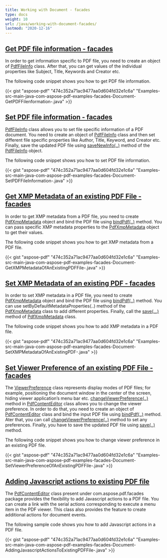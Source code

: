 ```yaml
---
title: Working with Document - facades
type: docs
weight: 10
url: /java/working-with-document-facades/
lastmod: "2020-12-16"
---
```


## <ins>**Get PDF file information - facades**
In order to get information specific to PDF file, you need to create an object of [PdfFileInfo](https://apireference.aspose.com/java/pdf/com.aspose.pdf.facades/PdfFileInfo) class. After that, you can get values of the individual properties like Subject, Title, Keywords and Creator etc.

The following code snippet shows you how to get PDF file information.



{{< gist "aspose-pdf" "474c352a71ac9477aa0d604fd32e1c6a" "Examples-src-main-java-com-aspose-pdf-examples-facades-Document-GetPDFFilenformation-.java" >}}
## <ins>**Set PDF file information - facades**
[PdfFileInfo](https://apireference.aspose.com/java/pdf/com.aspose.pdf.facades/PdfFileInfo) class allows you to set file specific information of a PDF document. You need to create an object of [PdfFileInfo](https://apireference.aspose.com/java/pdf/com.aspose.pdf.facades/PdfFileInfo) class and then set different file specific properties like Author, Title, Keyword, and Creator etc. Finally, save the updated PDF file using [saveNewInfo(..)](https://apireference.aspose.com/java/pdf/com.aspose.pdf.facades/PdfFileInfo#saveNewInfo-java.io.OutputStream-) method of the [PdfFileInfo](https://apireference.aspose.com/java/pdf/com.aspose.pdf.facades/PdfFileInfo) object.

The following code snippet shows you how to set PDF file information.



{{< gist "aspose-pdf" "474c352a71ac9477aa0d604fd32e1c6a" "Examples-src-main-java-com-aspose-pdf-examples-facades-Document-SetPDFFileInformation-.java" >}}
## <ins>**Get XMP Metadata of an existing PDF File - facades**
In order to get XMP metadata from a PDF file, you need to create [PdfXmpMetadata](https://apireference.aspose.com/java/pdf/com.aspose.pdf.facades/PdfXmpMetadata) object and bind the PDF file using [bindPdf(..)](https://apireference.aspose.com/java/pdf/com.aspose.pdf.facades/Facade#bindPdf-com.aspose.pdf.IDocument-) method. You can pass specific XMP metadata properties to the [PdfXmpMetadata](https://apireference.aspose.com/java/pdf/com.aspose.pdf.facades/PdfXmpMetadata) object to get their values.

The following code snippet shows you how to get XMP metadata from a PDF file.



{{< gist "aspose-pdf" "474c352a71ac9477aa0d604fd32e1c6a" "Examples-src-main-java-com-aspose-pdf-examples-facades-Document-GetXMPMetadataOfAnExistingPDFFile-.java" >}}
## <ins>**Set XMP Metadata of an existing PDF - facades**
In order to set XMP metadata in a PDF file, you need to create [PdfXmpMetadata](https://apireference.aspose.com/java/pdf/com.aspose.pdf.facades/PdfXmpMetadata) object and bind the PDF file using [bindPdf(..)](https://apireference.aspose.com/java/pdf/com.aspose.pdf.facades/Facade#bindPdf-com.aspose.pdf.IDocument-) method. You can use setByDefaultMetadataProperties(..) method of the [PdfXmpMetadata](http://www.aspose.com/api/java/pdf/com.aspose.pdf.facades/classes/PdfXmpMetadata) class to add different properties. Finally, call the [save(...)](https://apireference.aspose.com/java/pdf/com.aspose.pdf.facades/SaveableFacade#save-java.io.OutputStream-) method of [PdfXmpMetadata](https://apireference.aspose.com/java/pdf/com.aspose.pdf.facades/PdfXmpMetadata) class.

The following code snippet shows you how to add XMP metadata in a PDF file.



{{< gist "aspose-pdf" "474c352a71ac9477aa0d604fd32e1c6a" "Examples-src-main-java-com-aspose-pdf-examples-facades-Document-SetXMPMetadataOfAnExistingPDF-.java" >}}
## <ins>**Set Viewer Preference of an existing PDF File - facades**
The [ViewerPreference](https://apireference.aspose.com/java/pdf/com.aspose.pdf.facades/ViewerPreference) class represents display modes of PDF files; for example, positioning the document window in the center of the screen, hiding viewer application’s menu bar etc. [changeViewerPreference(..)](https://apireference.aspose.com/java/pdf/com.aspose.pdf.facades/PdfContentEditor#changeViewerPreference-int-) method in [PdfContentEditor](https://apireference.aspose.com/java/pdf/com.aspose.pdf.facades/PdfContentEditor) class allows you to change the viewer preference. In order to do that, you need to create an object of [PdfContentEditor](https://apireference.aspose.com/java/pdf/com.aspose.pdf.facades/PdfContentEditor) class and bind the input PDF file using [bindPdf(..)](https://apireference.aspose.com/java/pdf/com.aspose.pdf.facades/Facade#bindPdf-com.aspose.pdf.IDocument-) method. Ater that, you can call [changeViewerPreference(..)](https://apireference.aspose.com/java/pdf/com.aspose.pdf.facades/PdfContentEditor#changeViewerPreference-int-) method to set any preferences. Finally, you have to save the updated PDF file using [save(..)](https://apireference.aspose.com/java/pdf/com.aspose.pdf.facades/SaveableFacade#save-java.io.OutputStream-) method.

The following code snippet shows you how to change viewer preference in an existing PDF file.



{{< gist "aspose-pdf" "474c352a71ac9477aa0d604fd32e1c6a" "Examples-src-main-java-com-aspose-pdf-examples-facades-Document-SetViewerPreferenceOfAnExistingPDFFile-.java" >}}
## <ins>**Adding Javascript actions to existing PDF file**
The [PdfContentEditor](https://apireference.aspose.com/java/pdf/com.aspose.pdf.facades/PdfContentEditor) class present under com.aspose.pdf.facades package provides the flexibility to add Javascript actions to a PDF file. You can create a link with the serial actions corresponding to execute a menu item in the PDF viewer. This class also provides the feature to create additional actions for document events.

The following sample code shows you how to add Javascript actions in a PDF file.



{{< gist "aspose-pdf" "474c352a71ac9477aa0d604fd32e1c6a" "Examples-src-main-java-com-aspose-pdf-examples-facades-Document-AddingJavascriptActionsToExistingPDFFile-.java" >}}
